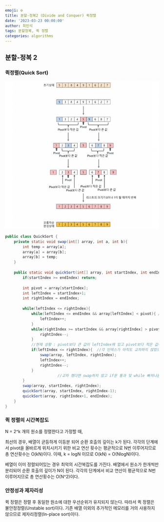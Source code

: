 ```yaml
---
emoji: ⚙️
title: 분할-정복2 (Divide and Conquer) 퀵정렬
date: '2023-03-23 00:00:00'
author: 최민석
tags: 분할정복, 퀵 정렬
categories: algorithms
---
```

## 분할-정복 2

### 퀵정렬(Quick Sort)

![quicksort.png](quicksort.png)

```java
public class QuickSort {
    private static void swap(int[] array, int a, int b){
        int temp = array[a];
        array[a] = array[b];
        array[b] = temp;
    }

    public static void quickSort(int[] array, int startIndex, int endIndex){
        if(startIndex >= endIndex) return;

        int pivot = array[startIndex];
        int leftIndex = startIndex+1;
        int rightIndex = endIndex;

        while(leftIndex <= rightIndex){
            while(leftIndex <= endIndex && array[leftIndex] < pivot){ //선행 조건문은 index out of bounds 방지
                leftIndex++;
            }
            while(rightIndex >= startIndex && array[rightIndex] > pivot){//선행 조건문은 index out of bounds 방지
                rightIndex--;
            }
            //현재 상황 : pivot보다 큰 값이 leftIndex에 있고 pivot보다 작은 값이 rightIndex에 있음. 혹은 교차함.
            if(leftIndex <= rightIndex){  //각 인덱스가 아직도 교차하지 않았으면 swap
                swap(array, leftIndex, rightIndex);
                leftIndex++;
                rightIndex--;
            }
						//교차 했다면 swap하지 않고 if문 통과 및 while 빠져나옴.
        }
        swap(array, startIndex, rightIndex);
        quickSort(array, startIndex, rightIndex-1);
        quickSort(array, rightIndex+1, endIndex);
    }
}
```

### 퀵 정렬의 시간복잡도

N = 2^k 개의 원소를 정렬한다고 가정할 때,

최선의 경우, 배열이 균등하게 이등분 되어 순환 호출의 깊이는 k가 된다. 각각의 단계에서 pivot을 올바르게 위치시키기 위한 비교 연산 횟수는 평균적으로 N번 이루어지므로 총 연산횟수는 O(kN)이다. 이때, k = logN 이므로 O(kN) = O(NlogN)이다.

베열이 이미 정렬되어있는 경우 최악의 시간복잡도를 가진다. 배열에서 원소가 한개씩만 분리되어 순환 호출의 깊이가 N이 된다. 각각의 단계에서 비교 연산이 평균적으로 N번 이루어지므로 총 연산횟수는 O(N^2)이다.

### 안정성과 제자리성

퀵 정렬은 정렬 후 동일한 원소에 대한 우선순위가 유지되지 않는다. 따라서 퀵 정렬은 불안정정렬(Unstable sort)이다. 기존 배열 이외의 추가적인 메모리를 거의 사용하지 않으므로 제자리정렬(In-place sort)이다.

```toc
```
